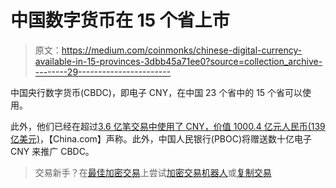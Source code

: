 # 中国数字货币在 15 个省上市

> 原文：<https://medium.com/coinmonks/chinese-digital-currency-available-in-15-provinces-3dbb45a71ee0?source=collection_archive---------29----------------------->

中国央行数字货币(CBDC)，即电子 CNY，在中国 23 个省中的 15 个省可以使用。

此外，他们已经在超过[3.6 亿笔交易中使用了 CNY，价值 1000.4 亿元人民币(139 亿美元)](http://www.china.org.cn/business/2022-10/13/content_78463256.htm)，【China.com】声称。此外，中国人民银行(PBOC)将赠送数十亿电子 CNY 来推广 CBDC。

> 交易新手？在[最佳加密交易](/coinmonks/crypto-exchange-dd2f9d6f3769)上尝试[加密交易机器人](/coinmonks/crypto-trading-bot-c2ffce8acb2a)或[复制交易](/coinmonks/top-10-crypto-copy-trading-platforms-for-beginners-d0c37c7d698c)